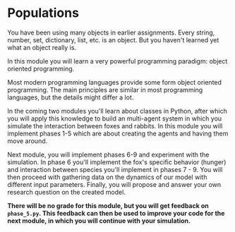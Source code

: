 # Populations

You have been using many objects in earlier assignments. Every string, number, set, dictionary, list, etc. is an object. But you haven't learned yet what an object really is.

In this module you will learn a very powerful programming paradigm: object oriented programming.

Most modern programming languages provide some form object oriented programming. The main principles are similar in most programming languages, but the details might differ a lot.

In the coming two modules you'll learn about classes in Python, after which you will apply this knowledge to build an multi-agent system in which you simulate the interaction between foxes and rabbits. In this module you will implement phases 1-5 which are about creating the agents and having them move around.

Next module, you will implement phases 6-9 and experiment with the simulation. In phase 6 you'll implement the fox's specific behavior (hunger) and interaction between species you'll implement in phases 7 - 9. You will then proceed with gathering data on the dynamics of our model with different input parameters. Finally, you will propose and answer your own research question on the created model.

**There will be no grade for this module, but you will get feedback on `phase_5.py`. This feedback can then be used to improve your code for the next module, in which you will continue with your simulation.**
